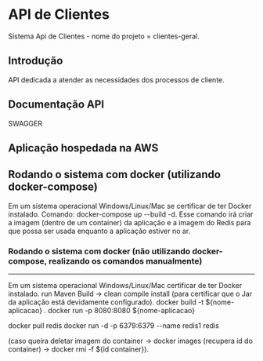 API de Clientes
====================
Sistema Api de Clientes - nome do projeto = clientes-geral.


Introdução
---------------------
API dedicada a atender as necessidades dos processos de cliente.


Documentação API
---------------------------------
SWAGGER


Aplicação hospedada na AWS
-------------------------------



Rodando o sistema com docker (utilizando docker-compose)
----------------------
Em um sistema operacional Windows/Linux/Mac se certificar de ter Docker instalado.
Comando: docker-compose up --build -d.
Esse comando irá criar a imagem (dentro de um container) da aplicação e a imagem do Redis para que possa ser usada enquanto a aplicação estiver no ar.

          
### Rodando o sistema com docker (não utilizando docker-compose, realizando os comandos manualmente)
--------------------
Em um sistema operacional Windows/Linux/Mac certificar de ter Docker instalado.
run Maven Build -> clean compile install (para certificar que o Jar da aplicação está devidamente configurado).
docker build -t ${nome-aplicacao} .
docker run -p 8080:8080 ${nome-aplicacao}

docker pull redis
docker run -d -p 6379:6379 --name redis1 redis

(caso queira deletar imagem do container -> docker images (recupera id do container) -> docker rmi -f ${id container}).